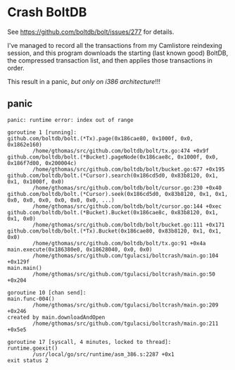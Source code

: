 # Crash BoltDB
See https://github.com/boltdb/bolt/issues/277 for details.

I've managed to record all the transactions from my Camlistore
reindexing session, and this program downloads the starting
(last known good) BoltDB, the compressed transaction list,
and then applies those transactions in order.

This result in a panic, *but only on i386 architecture*!!!

## panic
```
panic: runtime error: index out of range

goroutine 1 [running]:
github.com/boltdb/bolt.(*Tx).page(0x186cae80, 0x1000f, 0x0, 0x1862e160)
        /home/gthomas/src/github.com/boltdb/bolt/tx.go:474 +0x9f
github.com/boltdb/bolt.(*Bucket).pageNode(0x186cae8c, 0x1000f, 0x0, 0x186f7d00, 0x200004c)
        /home/gthomas/src/github.com/boltdb/bolt/bucket.go:677 +0x195
github.com/boltdb/bolt.(*Cursor).search(0x186cd5d0, 0x83b8120, 0x1, 0x1, 0x1000f, 0x0)
        /home/gthomas/src/github.com/boltdb/bolt/cursor.go:230 +0x40
github.com/boltdb/bolt.(*Cursor).seek(0x186cd5d0, 0x83b8120, 0x1, 0x1, 0x0, 0x0, 0x0, 0x0, 0x0, 0x0, ...)
        /home/gthomas/src/github.com/boltdb/bolt/cursor.go:144 +0xec
github.com/boltdb/bolt.(*Bucket).Bucket(0x186cae8c, 0x83b8120, 0x1, 0x1, 0x0)
        /home/gthomas/src/github.com/boltdb/bolt/bucket.go:111 +0x171
github.com/boltdb/bolt.(*Tx).Bucket(0x186cae80, 0x83b8120, 0x1, 0x1, 0x0)
        /home/gthomas/src/github.com/boltdb/bolt/tx.go:91 +0x4a
main.execute(0x186380e0, 0x18628040, 0x0, 0x0)
        /home/gthomas/src/github.com/tgulacsi/boltcrash/main.go:104 +0x129f
main.main()
        /home/gthomas/src/github.com/tgulacsi/boltcrash/main.go:50 +0x204

goroutine 10 [chan send]:
main.func·004()
        /home/gthomas/src/github.com/tgulacsi/boltcrash/main.go:209 +0x246
created by main.downloadAndOpen
        /home/gthomas/src/github.com/tgulacsi/boltcrash/main.go:211 +0x5e5

goroutine 17 [syscall, 4 minutes, locked to thread]:
runtime.goexit()
        /usr/local/go/src/runtime/asm_386.s:2287 +0x1
exit status 2
```
